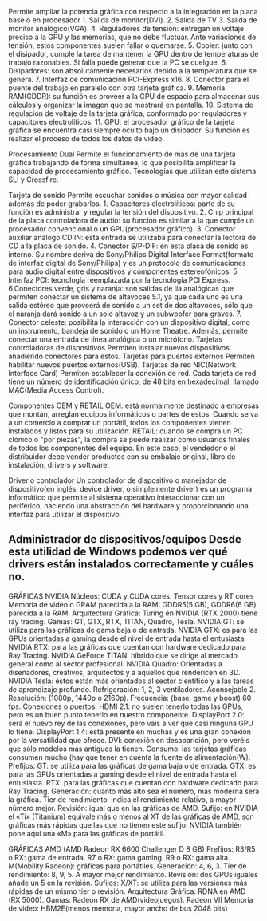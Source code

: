 Permite ampliar la potencia gráfica con respecto a la integración en la placa base o en procesador
	1. Salida de monitor(DVI).
	2. Salida de TV
	3. Salida de monitor analógico(VGA).
	4. Reguladores de tensión: entregan un voltaje preciso a la GPU y las memorias, que no debe fluctuar. Ante variaciones de tensión, estos componentes suelen fallar o quemarse.
	5. Cooler: junto con el disipador, cumple la tarea de mantener la GPU dentro de temperaturas de trabajo razonables. Si falla puede generar que la PC se cuelgue.
	6. Disipadores: son absolutamente necesarios debido a la temperatura que se genera.
	7. Interfaz de comunicación PCI-Express x16.
	8. Conector para el puente del trabajo en paralelo con otra tarjeta gráfica.
	9. Memoria RAM(GDDR): su función es proveer a la GPU de espacio para almacenar sus cálculos y organizar la imagen que se mostrará en pantalla.
	10. Sistema de regulación de voltaje de la tarjeta gráfica, conformado por reguladores y capacitores electrolíticos.
	11. GPU: el procesador gráfico de la tarjeta gráfica se encuentra casi siempre oculto bajo un disipador. Su función es realizar el proceso de todos los datos de video.

Procesamiento Dual
Permite el funcionamiento de más de una tarjeta gráfica trabajando de forma simultánea, lo que posibilita amplificar la capacidad de procesamiento gráfico.
Tecnologías que utilizan este sistema SLI y Crossfire.

Tarjeta de sonido
Permite escuchar sonidos o música con mayor calidad además de poder grabarlos.
	1. Capacitores electrolíticos: parte de su función es administrar y regular la tensión del dispositivo.
	2. Chip principal de la placa controladora de audio: su función es similar a la que cumple un procesador convencional o un GPU(procesador gráfico).
	3. Conector auxiliar análogo CD IN: esta entrada se utilizaba para conectar la lectora de CD a la placa de sonido.
	4. Conector S/P-DIF: en esta placa de sonido es interno. Su nombre deriva de Sony/Philips Digital Interface Format(formato de interfaz digital de Sony/Philips) y es un protocolo de comunicaciones para audio digital entre dispositivos y componentes estereofónicos.
	5. Interfaz PCI: tecnología reemplazada por la tecnología PCI Express.
	6.Conectores verde, gris y naranja: son salidas de lía analógicas que permiten conectar un sistema de altavoces 5.1, ya que cada uno es una salida estéreo que proveerá de sonido a un set de dos altavoces, sólo que el naranja dará sonido a un solo altavoz y un subwoofer para graves.
	7. Conector celeste: posibilita la interacción con un dispositivo digital, como un instrumento, bandeja de sonido o un Home Theatre. Además, permite conectar una entrada de línea analógica o un micrófono.
Tarjetas controladoras de dispositivos
	Permiten instalar nuevos dispositivos añadiendo conectores para estos.
Tarjetas para puertos externos
	Permiten habilitar nuevos puertos externos(USB).
Tarjetas de red NIC(Network Interface Card)
Permiten establecer la conexión de red.
Cada tarjeta de red tiene un número de identificación único, de 48 bits en hexadecimal, llamado MAC(Media Access Control).


Componentes OEM y RETAIL
OEM: está normalmente destinado a empresas que montan, arreglan equipos informáticos o partes de estos. Cuando se va a un comercio a comprar un portátil, todos los componentes vienen instalados y listos para su utilización.
RETAIL: cuando se compra un PC clónico o "por piezas", la compra se puede realizar como usuarios finales de todos los componentes del equipo. En este caso, el vendedor o el distribuidor debe vender productos con su embalaje original, libro de instalación, drivers y software.

Driver o controlador
Un controlador de dispositivo o manejador de dispositivo(en inglés: device driver, o simplemente driver) es un programa informático que permite al sistema operativo interaccionar con un periférico, haciendo una abstracción del hardware y proporcionando una interfaz para utilizar el dispositivo.

Administrador de dispositivos/equipos
Desde esta utilidad de Windows podemos ver qué drivers están instalados correctamente y cuáles no.
------------------------------------------------------------------------------------------------------------------------------------------------------

GRÁFICAS NVIDIA
Núcleos: CUDA y CUDA cores. Tensor cores y RT cores
Memoria de video o GRAM parecida a la RAM: GDDR5(5 GB), GDDR6(6 GB) parecida a la RAM.
Arquitectura Gráfica: Turing en NVIDIA (RTX 2000) tiene ray tracing.
Gamas: GT, GTX, RTX, TITAN, Quadro, Tesla.
          NVIDIA GT: se utiliza para las gráficas de gama baja o de entrada.
          NVIDIA GTX: es para las GPUs orientadas a gaming desde el nivel de entrada hasta el entusiasta.
          NVIDIA RTX: para las gráficas que cuentan con hardware dedicado para Ray Tracing.
          NVIDIA GeForce TITAN: híbrido que se dirige al mercado general como al sector profesional.
          NVIDIA Quadro: Orientadas a diseñadores, creativos, arquitectos y a aquellos que rendericen en 3D.
          NVIDIA Tesla: éstos están más orientados al sector científico y a las tareas de aprendizaje profundo.
Refrigeración: 1, 2, 3 ventiladores. Aconsejable 2.
Resolución: (1080p, 1440p o 2160p).
Frecuencia: (base, game y boost) 60 fps.
Conexiones o puertos: 
	HDMI 2.1: no suelen tenerlo todas las GPUs, pero es un buen punto tenerlo en nuestro componente.
	DisplayPort 2.0: será el nuevo rey de las conexiones, pero vais a ver que casi ninguna GPU lo tiene.
	DisplayPort 1.4: está presente en muchas y es una gran conexión por la versatilidad que ofrece.
	DVI: conexión en desaparición, pero veréis que sólo modelos más antiguos la tienen.
Consumo: las tarjetas gráficas consumen mucho (hay que tener en cuenta la fuente de alimentación(W).
Prefijos:
	GT: se utiliza para las gráficas de gama baja o de entrada.
	GTX: es para las GPUs orientadas a gaming desde el nivel de entrada hasta el entusiasta.
	RTX: para las gráficas que cuentan con hardware dedicado para Ray Tracing.
Generación: cuanto más alto sea el número, más moderna será la gráfica.
Tier de rendimiento: indica el rendimiento relativo, a mayor número mejor.
Revisión: igual que en las gráficas de AMD.
Sufijo:  en NVIDIA el «Ti» (Titanium) equivale más o menos al XT de las gráficas de AMD, son gráficas más rápidas que las que no tienen este sufijo. NVIDIA también pone aquí una «M» para las gráficas de portátil.

GRÁFICAS AMD (AMD Radeon RX 6600 Challenger D 8 GB)
Prefijos:
	R3/R5 o RX: gama de entrada.
	R7 o RX: gama gaming.
	R9 o RX: gama alta.
	M(Mobility Radeon): gráficas para portátiles.
	Generación: 4, 6, 3.
	Tier de rendimiento: 8, 9, 5. A mayor mejor rendimiento.
	Revisión: dos GPUs iguales añade un 5 en la revisión.
Sufijos:
	X/XT: se utiliza para las versiones más rápidas de un mismo tier o revisión.
Arquitectura Gráfica: RDNA en AMD (RX 5000).
Gamas: Radeon RX de AMD(videojuegos). Radeon VII
Memoria de video: HBM2E(menos memoria, mayor ancho de bus 2048 bits)
